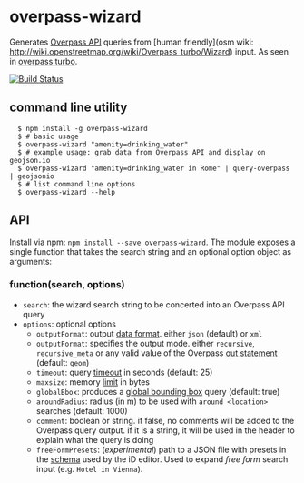 overpass-wizard
===============

Generates [Overpass API](http://overpass-api.de) queries from [human friendly](osm wiki: http://wiki.openstreetmap.org/wiki/Overpass_turbo/Wizard) input. As seen in [overpass turbo](http://overpass-turbo.eu/).

[![Build Status](https://secure.travis-ci.org/tyrasd/overpass-wizard.png)](https://travis-ci.org/tyrasd/overpass-wizard)

command line utility
--------------------

      $ npm install -g overpass-wizard
      $ # basic usage
      $ overpass-wizard "amenity=drinking_water"
      $ # example usage: grab data from Overpass API and display on geojson.io
      $ overpass-wizard "amenity=drinking_water in Rome" | query-overpass | geojsonio
      $ # list command line options
      $ overpass-wizard --help

API
---

Install via npm: `npm install --save overpass-wizard`. The module exposes a single function that takes the search string and an optional option object as arguments:

### function(search, options)

* `search`: the wizard search string to be concerted into an Overpass API query
* `options`: optional options
  * `outputFormat`: output [data format](http://wiki.openstreetmap.org/wiki/Overpass_API/Overpass_QL#Output_Format_.28out.29). either `json` (default) or `xml`
  * `outputFormat`: specifies the output mode. either `recursive`, `recursive_meta` or any valid value of the Overpass [out statement](http://wiki.openstreetmap.org/wiki/Overpass_API/Overpass_QL#Print_.28out.29) (default: `geom`)
  * `timeout`: query [timeout](http://wiki.openstreetmap.org/wiki/Overpass_API/Overpass_QL#timeout) in seconds (default: 25)
  * `maxsize`: memory [limit](http://wiki.openstreetmap.org/wiki/Overpass_API/Overpass_QL#Element_limit_.28maxsize.29) in bytes
  * `globalBbox`: produces a [global bounding box](http://wiki.openstreetmap.org/wiki/Overpass_API/Overpass_QL#Global_bounding_box_.28bbox.29) query (default: true)
  * `aroundRadius`: radius (in m) to be used with `around <location>` searches (default: 1000)
  * `comment`: boolean or string. if false, no comments will be added to the Overpass query output. if it is a string, it will be used in the header to explain what the query is doing
  * `freeFormPresets`: (*experimental*) path to a JSON file with presets in the [schema](https://github.com/openstreetmap/iD/blob/master/data/presets/presets.json) used by the iD editor. Used to expand *free form* search input (e.g. `Hotel in Vienna`).
